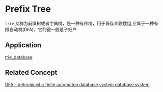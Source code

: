 # Prefix Tree 

`trie` 又称为前缀树或者字典树，是一种有序树，用于保存关联数组,它属于一种有限自动机(DFA)。它的键一般是子妇产



## Application

[ trie_database ](https://github.com/hsjfans/trie_database)



## Related Concept
[ DFA - deterministic finite automaton ](./dfa.md)
[ database system ](https://dbis.uibk.ac.at/sites/default/files/2018-06/hot-height-optimized.pdf)
[ database system ](https://db.in.tum.de/~leis/papers/ART.pdf) 
